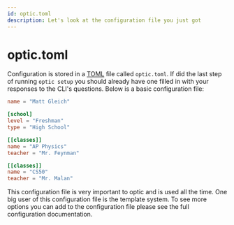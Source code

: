 ```yaml
---
id: optic.toml
description: Let's look at the configuration file you just got
---
```


# optic.toml

Configuration is stored in a [TOML](https://toml.io/en/) file called `optic.toml`. If did the last step of running `optic setup` you should already have one filled in with your responses to the CLI's questions. Below is a basic configuration file:

```toml title="optic.toml"
name = "Matt Gleich"

[school]
level = "Freshman"
type = "High School"

[[classes]]
name = "AP Physics"
teacher = "Mr. Feynman"

[[classes]]
name = "CS50"
teacher = "Mr. Malan"
```

This configuration file is very important to optic and is used all the time. One big user of this configuration file is the template system. To see more options you can add to the configuration file please see the full configuration documentation.
